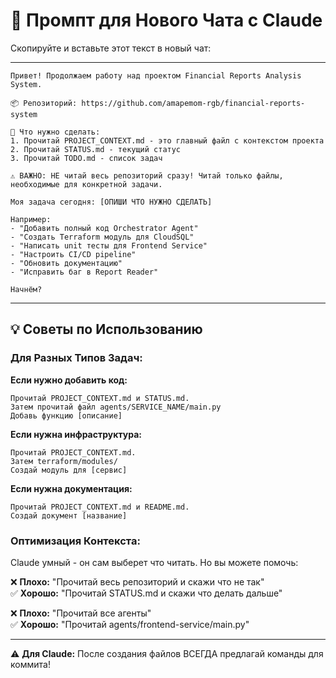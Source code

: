 # 🤖 Промпт для Нового Чата с Claude

Скопируйте и вставьте этот текст в новый чат:

---
```
Привет! Продолжаем работу над проектом Financial Reports Analysis System.

📦 Репозиторий: https://github.com/amapemom-rgb/financial-reports-system

🎯 Что нужно сделать:
1. Прочитай PROJECT_CONTEXT.md - это главный файл с контекстом проекта
2. Прочитай STATUS.md - текущий статус
3. Прочитай TODO.md - список задач

⚠️ ВАЖНО: НЕ читай весь репозиторий сразу! Читай только файлы, необходимые для конкретной задачи.

Моя задача сегодня: [ОПИШИ ЧТО НУЖНО СДЕЛАТЬ]

Например:
- "Добавить полный код Orchestrator Agent"
- "Создать Terraform модуль для CloudSQL"
- "Написать unit тесты для Frontend Service"
- "Настроить CI/CD pipeline"
- "Обновить документацию"
- "Исправить баг в Report Reader"

Начнём?
```

---

## 💡 Советы по Использованию

### Для Разных Типов Задач:

**Если нужно добавить код:**
```
Прочитай PROJECT_CONTEXT.md и STATUS.md.
Затем прочитай файл agents/SERVICE_NAME/main.py
Добавь функцию [описание]
```

**Если нужна инфраструктура:**
```
Прочитай PROJECT_CONTEXT.md.
Затем terraform/modules/
Создай модуль для [сервис]
```

**Если нужна документация:**
```
Прочитай PROJECT_CONTEXT.md и README.md.
Создай документ [название]
```

### Оптимизация Контекста:

Claude умный - он сам выберет что читать. Но вы можете помочь:

❌ **Плохо:** "Прочитай весь репозиторий и скажи что не так"  
✅ **Хорошо:** "Прочитай STATUS.md и скажи что делать дальше"

❌ **Плохо:** "Прочитай все агенты"  
✅ **Хорошо:** "Прочитай agents/frontend-service/main.py"


---

⚠️ **Для Claude:** После создания файлов ВСЕГДА предлагай команды для коммита!

